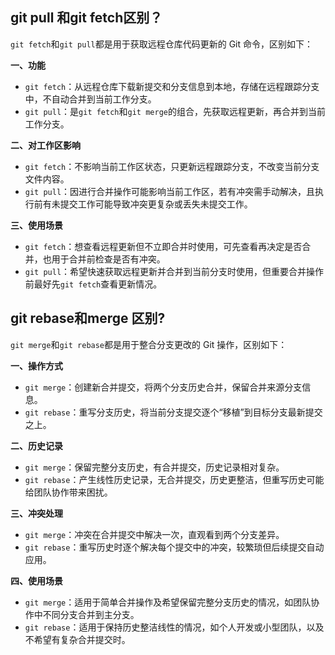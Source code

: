 ## git pull 和git fetch区别？
`git fetch`和`git pull`都是用于获取远程仓库代码更新的 Git 命令，区别如下：

**一、功能**
 - `git fetch`：从远程仓库下载新提交和分支信息到本地，存储在远程跟踪分支中，不自动合并到当前工作分支。
 - `git pull`：是`git fetch`和`git merge`的组合，先获取远程更新，再合并到当前工作分支。

**二、对工作区影响**
 - `git fetch`：不影响当前工作区状态，只更新远程跟踪分支，不改变当前分支文件内容。
 - `git pull`：因进行合并操作可能影响当前工作区，若有冲突需手动解决，且执行前有未提交工作可能导致冲突更复杂或丢失未提交工作。

**三、使用场景**
 - `git fetch`：想查看远程更新但不立即合并时使用，可先查看再决定是否合并，也用于合并前检查是否有冲突。
 - `git pull`：希望快速获取远程更新并合并到当前分支时使用，但重要合并操作前最好先`git fetch`查看更新情况。

## git rebase和merge 区别?
`git merge`和`git rebase`都是用于整合分支更改的 Git 操作，区别如下：

**一、操作方式**
 - `git merge`：创建新合并提交，将两个分支历史合并，保留合并来源分支信息。
 - `git rebase`：重写分支历史，将当前分支提交逐个“移植”到目标分支最新提交之上。

**二、历史记录**
 - `git merge`：保留完整分支历史，有合并提交，历史记录相对复杂。
 - `git rebase`：产生线性历史记录，无合并提交，历史更整洁，但重写历史可能给团队协作带来困扰。

**三、冲突处理**
 - `git merge`：冲突在合并提交中解决一次，直观看到两个分支差异。
 - `git rebase`：重写历史时逐个解决每个提交中的冲突，较繁琐但后续提交自动应用。

**四、使用场景**
 - `git merge`：适用于简单合并操作及希望保留完整分支历史的情况，如团队协作中不同分支合并到主分支。
 - `git rebase`：适用于保持历史整洁线性的情况，如个人开发或小型团队，以及不希望有复杂合并提交时。